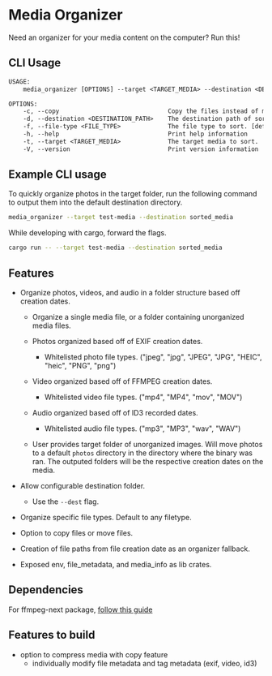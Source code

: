 # Media Organizer

Need an organizer for your media content on the computer? Run this!

## CLI Usage

```txt
USAGE:
    media_organizer [OPTIONS] --target <TARGET_MEDIA> --destination <DESTINATION_PATH>

OPTIONS:
    -c, --copy                              Copy the files instead of moving them.
    -d, --destination <DESTINATION_PATH>    The destination path of sorted media.
    -f, --file-type <FILE_TYPE>             The file type to sort. [default: *]
    -h, --help                              Print help information
    -t, --target <TARGET_MEDIA>             The target media to sort.
    -V, --version                           Print version information
```

## Example CLI usage

To quickly organize photos in the target folder, run the following command to output them into the default destination directory.

```bash
media_organizer --target test-media --destination sorted_media
```

While developing with cargo, forward the flags.

```bash
cargo run -- --target test-media --destination sorted_media
```

## Features

- Organize photos, videos, and audio in a folder structure based off creation dates.

  - Organize a single media file, or a folder containing unorganized media files.

  - Photos organized based off of EXIF creation dates.

    - Whitelisted photo file types. ("jpeg", "jpg", "JPEG", "JPG", "HEIC", "heic", "PNG", "png")

  - Video organized based off of FFMPEG creation dates.

    - Whitelisted video file types. ("mp4", "MP4", "mov", "MOV")

  - Audio organized based off of ID3 recorded dates.

    - Whitelisted audio file types. ("mp3", "MP3", "wav", "WAV")

  - User provides target folder of unorganized images. Will move photos to a default `photos` directory in the directory where the binary was ran. The outputed folders will be the respective creation dates on the media.

- Allow configurable destination folder.

  - Use the `--dest` flag.

- Organize specific file types. Default to any filetype.

- Option to copy files or move files.

- Creation of file paths from file creation date as an organizer fallback.

- Exposed env, file_metadata, and media_info as lib crates.

## Dependencies

For ffmpeg-next package, [follow this guide](https://github.com/zmwangx/rust-ffmpeg/wiki/Notes-on-building)

## Features to build

- option to compress media with copy feature
  - individually modify file metadata and tag metadata (exif, video, id3)
